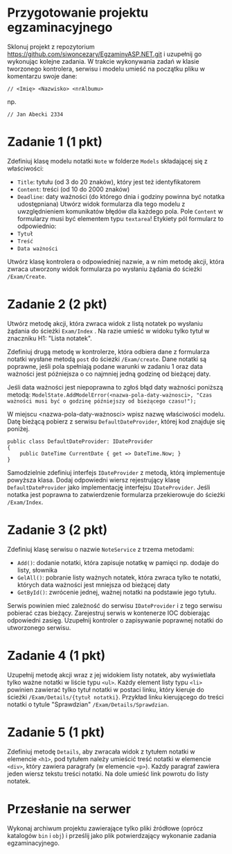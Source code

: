 ﻿# Przygotowanie projektu egzaminacyjnego
Sklonuj projekt z repozytorium https://github.com/siwoncezary/EgzaminyASP.NET.git i uzupełnij go wykonując kolejne zadania.
W trakcie wykonywania zadań w klasie tworzonego kontrolera, serwisu i modelu umieść na początku pliku w komentarzu swoje dane:

`
// <Imię> <Nazwisko> <nrAlbumu>
`

np.

`
// Jan Abecki 2334
`
# Zadanie 1 (1 pkt)
Zdefiniuj klasę modelu notatki `Note` w folderze `Models` składającej się z właściwości:
- `Title`: tytułu (od 3 do 20 znaków), który jest też identyfikatorem
- `Content`: treści (od 10 do 2000 znaków)
- `Deadline`: daty ważności (do którego dnia i godziny powinna być notatka udostępniana) 
Utwórz widok formularza dla tego modelu z uwzględnieniem komunikatów błędów dla każdego pola. Pole
`Content` w formularzy musi być elementem typu `textarea`! Etykiety pól formularz to odpowiednio:
- `Tytuł`
- `Treść`
- `Data ważności`

Utwórz klasę kontrolera o odpowiedniej nazwie, a w nim metodę akcji, która zwraca utworzony widok formularza po wysłaniu 
żądania do ścieżki `/Exam/Create`.

# Zadanie 2 (2 pkt)
Utwórz metodę akcji, która zwraca widok z listą notatek po wysłaniu żądania do ścieżki `Exam/Index` . Na razie umieść w widoku tylko tytuł w znaczniku H1: 
"Lista notatek". 

Zdefiniuj drugą metodę w kontrolerze, która odbiera dane z formularza notatki wysłane metodą `post` do ściezki `/Exam/create`.
Dane notatki są poprawne, jeśli pola spełniają podane warunki w zadaniu 1 oraz data ważności jest późniejsza
o co najmniej jedną godzinę od bieżącej daty.

Jeśli data ważności jest niepoprawna to zgłoś błąd daty ważności poniższą metodą:
`ModelState.AddModelError(<nazwa-pola-daty-ważnosci>, "Czas ważności musi być o godzinę późniejszy od bieżącego czasu!");`

W miejscu <nazwa-pola-daty-ważnosci> wpisz nazwę właściwości modelu.
Datę bieżącą pobierz z serwisu `DefaultDateProvider`, której kod znajduje się poniżej.
```
public class DefaultDateProvider: IDateProvider
{
    public DateTime CurrentDate { get => DateTime.Now; }
}
```
Samodzielnie zdefiniuj interfejs `IDateProvider` z metodą, którą implementuje powyższa klasa. 
Dodaj odpowiedni wiersz rejestrujący klasę `DefaultDateProvider` jako implementację interfejsu 
`IDateProvider`.
Jeśli notatka jest poprawna to zatwierdzenie formularza przekierowuje do ścieżki `/Exam/Index`. 

# Zadanie  3 (2 pkt)
Zdefiniuj klasę serwisu o nazwie `NoteService` z trzema metodami:
- `Add()`: dodanie notatki, która zapisuje notatkę w pamięci np. dodaje do listy, słownika
- `GelAll()`: pobranie listy ważnych notatek, która zwraca tylko te notatki, których data ważności jest mniejsza od bieżącej daty
- `GetById()`: zwrócenie jednej, ważnej notatki na podstawie jego tytułu.

Serwis powinien mieć zależność do serwisu  `IDateProvider` i z tego serwisu pobierać czas bieżący. 
Zarejestruj serwis w kontenerze IOC dobierając odpowiedni zasięg. 
Uzupełnij kontroler o zapisywanie poprawnej notatki do utworzonego serwisu.

# Zadanie 4 (1 pkt)
Uzupełnij metodę akcji wraz z jej widokiem listy notatek, aby wyświetlała tylko ważne notatki w 
liście typu `<ul>`. Każdy element listy typu `<li>` powinien zawierać tylko tytuł notatki w postaci linku, który kieruje do
ścieżki `/Exam/Details/{tytuł notatki}`.
Przykład linku kierującego do treści notatki o tytule "Sprawdzian"
`/Exam/Details/Sprawdzian`.

# Zadanie 5 (1 pkt)
Zdefiniuj metodę `Details`, aby zwracała widok z tytułem notatki w elemencie `<h1>`, pod tytułem należy umieścić treść notatki
w elemencie `<div>`, który zawiera paragrafy (w elemencie `<p>`). Każdy paragraf zawiera jeden wiersz tekstu treści notatki.
Na dole umieść link powrotu do listy notatek.

# Przesłanie na serwer
Wykonaj archiwum projektu zawierające tylko pliki źródłowe (oprócz katalogów `bin` i `obj`) i prześlij jako plik potwierdzający wykonanie zadania egzaminacyjnego. 





